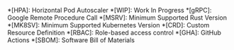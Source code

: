 *[HPA]: Horizontal Pod Autoscaler
*[WIP]: Work In Progress
*[gRPC]: Google Remote Procedure Call
*[MSRV]: Minimum Supported Rust Version
*[MK8SV]: Minimum Supported Kubernetes Version
*[CRD]: Custom Resource Definition
*[RBAC]: Role-based access control
*[GHA]: GitHub Actions
*[SBOM]: Software Bill of Materials
